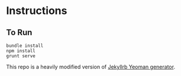 Instructions
=============================

## To Run

    bundle install
    npm install
    grunt serve

This repo is a heavily modified version of [Jekyllrb Yeoman generator](https://github.com/robwierzbowski/generator-jekyllrb).
